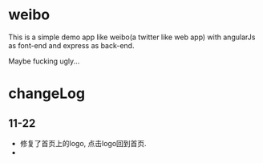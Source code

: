 # weibo

This is a simple demo app like weibo(a twitter like web app) with angularJs as font-end and express as back-end.

Maybe fucking ugly...

# changeLog
## 11-22
* 修复了首页上的logo, 点击logo回到首页.
*

